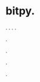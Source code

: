# bitpy.
.
.
.
.












.






















































.
























.



























.















































